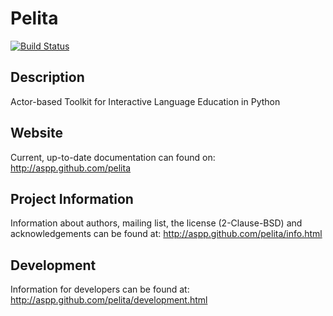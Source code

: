 # Pelita

[![Build Status](https://secure.travis-ci.org/ASPP/pelita.png)](http://travis-ci.org/ASPP/pelita)

## Description

Actor-based Toolkit for Interactive Language Education in Python

## Website

Current, up-to-date documentation can found on: http://aspp.github.com/pelita

## Project Information

Information about authors, mailing list, the license (2-Clause-BSD) and
acknowledgements can be found at: http://aspp.github.com/pelita/info.html

## Development

Information for developers can be found
at: http://aspp.github.com/pelita/development.html

